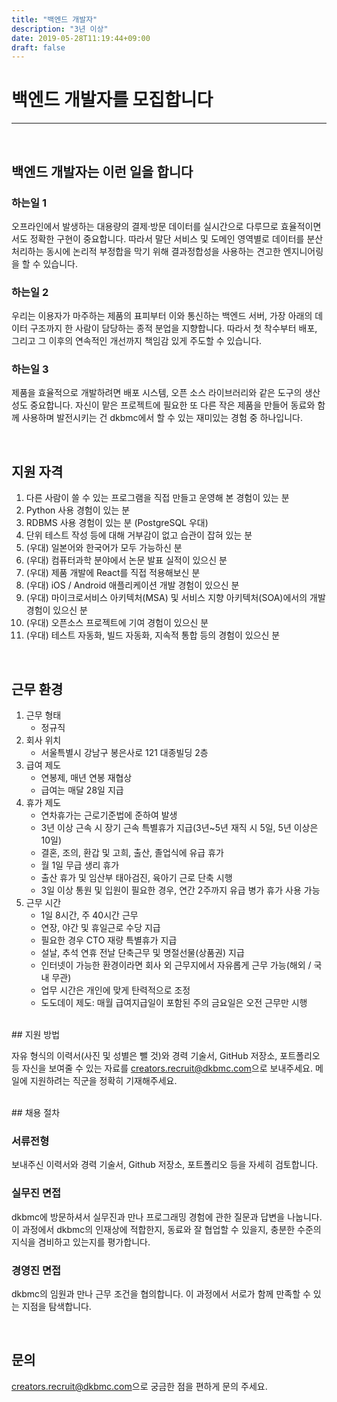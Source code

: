 ```yaml
---
title: "백엔드 개발자"
description: "3년 이상"
date: 2019-05-28T11:19:44+09:00
draft: false
---
```


# 백엔드 개발자를 모집합니다
---
<br>

## 백엔드 개발자는 이런 일을 합니다

### 하는일 1

 오프라인에서 발생하는 대용량의 결제·방문 데이터를 실시간으로 다루므로 효율적이면서도 정확한 구현이 중요합니다. 따라서 말단 서비스 및 도메인 영역별로 데이터를 분산 처리하는 동시에 논리적 부정합을 막기 위해 결과정합성을 사용하는 견고한 엔지니어링을 할 수 있습니다.

### 하는일 2

 우리는 이용자가 마주하는 제품의 표피부터 이와 통신하는 백엔드 서버, 가장 아래의 데이터 구조까지 한 사람이 담당하는 종적 분업을 지향합니다. 따라서 첫 착수부터 배포, 그리고 그 이후의 연속적인 개선까지 책임감 있게 주도할 수 있습니다.

### 하는일 3

 제품을 효율적으로 개발하려면 배포 시스템, 오픈 소스 라이브러리와 같은 도구의 생산성도 중요합니다. 자신이 맡은 프로젝트에 필요한 또 다른 작은 제품을 만들어 동료와 함께 사용하며 발전시키는 건 dkbmc에서 할 수 있는 재미있는 경험 중 하나입니다.

<br>

## 지원 자격
 1. 다른 사람이 쓸 수 있는 프로그램을 직접 만들고 운영해 본 경험이 있는 분
 1. Python 사용 경험이 있는 분
 1. RDBMS 사용 경험이 있는 분 (PostgreSQL 우대)
 1. 단위 테스트 작성 등에 대해 거부감이 없고 습관이 잡혀 있는 분
 1. (우대) 일본어와 한국어가 모두 가능하신 분
 1. (우대) 컴퓨터과학 분야에서 논문 발표 실적이 있으신 분
 1. (우대) 제품 개발에 React를 직접 적용해보신 분
 1. (우대) iOS / Android 애플리케이션 개발 경험이 있으신 분
 1. (우대) 마이크로서비스 아키텍처(MSA) 및 서비스 지향 아키텍처(SOA)에서의 개발 경험이 있으신 분
 1. (우대) 오픈소스 프로젝트에 기여 경험이 있으신 분
 1. (우대) 테스트 자동화, 빌드 자동화, 지속적 통합 등의 경험이 있으신 분

<br>

## 근무 환경
 1. 근무 형태
    - 정규직
 1. 회사 위치
    - 서울특별시 강남구 봉은사로 121 대종빌딩 2층
 1. 급여 제도
    - 연봉제, 매년 연봉 재협상
    - 급여는 매달 28일 지급
 1. 휴가 제도
    - 연차휴가는 근로기준법에 준하여 발생
    - 3년 이상 근속 시 장기 근속 특별휴가 지급(3년~5년 재직 시 5일, 5년 이상은 10일)
    - 결혼, 조의, 환갑 및 고희, 출산, 졸업식에 유급 휴가
    - 월 1일 무급 생리 휴가
    - 출산 휴가 및 임산부 태아검진, 육아기 근로 단축 시행
    - 3일 이상 통원 및 입원이 필요한 경우, 연간 2주까지 유급 병가 휴가 사용 가능
 1. 근무 시간
    - 1일 8시간, 주 40시간 근무
    - 연장, 야간 및 휴일근로 수당 지급
    - 필요한 경우 CTO 재량 특별휴가 지급
    - 설날, 추석 연휴 전날 단축근무 및 명절선물(상품권) 지급
    - 인터넷이 가능한 환경이라면 회사 외 근무지에서 자유롭게 근무 가능(해외 / 국내 무관)
    - 업무 시간은 개인에 맞게 탄력적으로 조정
    - 도도데이 제도: 매월 급여지급일이 포함된 주의 금요일은 오전 근무만 시행

<br>
## 지원 방법

자유 형식의 이력서(사진 및 성별은 뺄 것)와 경력 기술서, GitHub 저장소, 포트폴리오 등 자신을 보여줄 수 있는 자료를 <creators.recruit@dkbmc.com>으로 보내주세요. 메일에 지원하려는 직군을 정확히 기재해주세요.

<br>
## 채용 절차

### 서류전형

보내주신 이력서와 경력 기술서, Github 저장소, 포트폴리오 등을 자세히 검토합니다.

### 실무진 면접

dkbmc에 방문하셔서 실무진과 만나 프로그래밍 경험에 관한 질문과 답변을 나눕니다. 이 과정에서 dkbmc의 인재상에 적합한지, 동료와 잘 협업할 수 있을지, 충분한 수준의 지식을 겸비하고 있는지를 평가합니다.

### 경영진 면접

dkbmc의 임원과 만나 근무 조건을 협의합니다. 이 과정에서 서로가 함께 만족할 수 있는 지점을 탐색합니다.

<br>

## 문의

<creators.recruit@dkbmc.com>으로 궁금한 점을 편하게 문의 주세요.